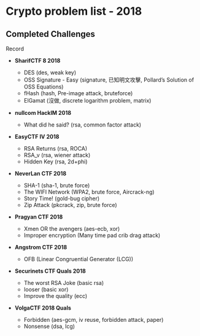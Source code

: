 # Crypto problem list - 2018

## Completed Challenges
Record

* **SharifCTF 8 2018**
	- DES (des, weak key)
	- OSS Signature - Easy (signature, 已知明文攻擊, Pollard’s Solution of OSS Equations)
	- fHash (hash, Pre-image attack, bruteforce)
	- ElGamat (沒做, discrete logarithm problem, matrix)

* **nullcom HackIM 2018**
	- What did he said? (rsa, common factor attack)

* **EasyCTF IV 2018**
	- RSA Returns (rsa, ROCA)
	- RSA_v (rsa, wiener attack)
	- Hidden Key (rsa, 2d+phi)

* **NeverLan CTF 2018**
	- SHA-1 (sha-1, brute force)
	- The WIFI Network (WPA2, brute force, Aircrack-ng)
	- Story Time! (gold-bug cipher)
	- Zip Attack (pkcrack, zip, brute force)

* **Pragyan CTF 2018**
	- Xmen OR the avengers (aes-ecb, xor)
	- Improper encryption (Many time pad crib drag attack)

* **Angstrom CTF 2018**
	- OFB (Linear Congruential Generator (LCG))

* **Securinets CTF Quals 2018**
	- The worst RSA Joke (basic rsa)
	- looser (basic xor)
	- Improve the quality (ecc)

* **VolgaCTF 2018 Quals**
	- Forbidden (aes-gcm, iv reuse, forbidden attack, paper)
	- Nonsense (dsa, lcg)
